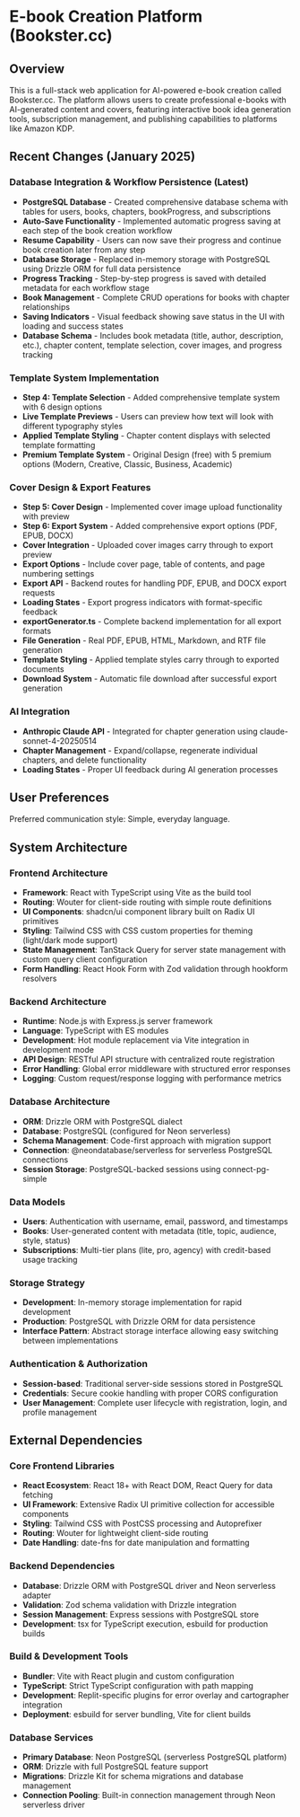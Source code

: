 # E-book Creation Platform (Bookster.cc)

## Overview

This is a full-stack web application for AI-powered e-book creation called Bookster.cc. The platform allows users to create professional e-books with AI-generated content and covers, featuring interactive book idea generation tools, subscription management, and publishing capabilities to platforms like Amazon KDP.

## Recent Changes (January 2025)

### Database Integration & Workflow Persistence (Latest)
- **PostgreSQL Database** - Created comprehensive database schema with tables for users, books, chapters, bookProgress, and subscriptions
- **Auto-Save Functionality** - Implemented automatic progress saving at each step of the book creation workflow
- **Resume Capability** - Users can now save their progress and continue book creation later from any step
- **Database Storage** - Replaced in-memory storage with PostgreSQL using Drizzle ORM for full data persistence
- **Progress Tracking** - Step-by-step progress is saved with detailed metadata for each workflow stage
- **Book Management** - Complete CRUD operations for books with chapter relationships
- **Saving Indicators** - Visual feedback showing save status in the UI with loading and success states
- **Database Schema** - Includes book metadata (title, author, description, etc.), chapter content, template selection, cover images, and progress tracking

### Template System Implementation
- **Step 4: Template Selection** - Added comprehensive template system with 6 design options
- **Live Template Previews** - Users can preview how text will look with different typography styles
- **Applied Template Styling** - Chapter content displays with selected template formatting
- **Premium Template System** - Original Design (free) with 5 premium options (Modern, Creative, Classic, Business, Academic)

### Cover Design & Export Features  
- **Step 5: Cover Design** - Implemented cover image upload functionality with preview
- **Step 6: Export System** - Added comprehensive export options (PDF, EPUB, DOCX)
- **Cover Integration** - Uploaded cover images carry through to export preview
- **Export Options** - Include cover page, table of contents, and page numbering settings
- **Export API** - Backend routes for handling PDF, EPUB, and DOCX export requests
- **Loading States** - Export progress indicators with format-specific feedback
- **exportGenerator.ts** - Complete backend implementation for all export formats
- **File Generation** - Real PDF, EPUB, HTML, Markdown, and RTF file generation
- **Template Styling** - Applied template styles carry through to exported documents
- **Download System** - Automatic file download after successful export generation

### AI Integration
- **Anthropic Claude API** - Integrated for chapter generation using claude-sonnet-4-20250514
- **Chapter Management** - Expand/collapse, regenerate individual chapters, and delete functionality
- **Loading States** - Proper UI feedback during AI generation processes

## User Preferences

Preferred communication style: Simple, everyday language.

## System Architecture

### Frontend Architecture
- **Framework**: React with TypeScript using Vite as the build tool
- **Routing**: Wouter for client-side routing with simple route definitions
- **UI Components**: shadcn/ui component library built on Radix UI primitives
- **Styling**: Tailwind CSS with CSS custom properties for theming (light/dark mode support)
- **State Management**: TanStack Query for server state management with custom query client configuration
- **Form Handling**: React Hook Form with Zod validation through hookform resolvers

### Backend Architecture
- **Runtime**: Node.js with Express.js server framework
- **Language**: TypeScript with ES modules
- **Development**: Hot module replacement via Vite integration in development mode
- **API Design**: RESTful API structure with centralized route registration
- **Error Handling**: Global error middleware with structured error responses
- **Logging**: Custom request/response logging with performance metrics

### Database Architecture
- **ORM**: Drizzle ORM with PostgreSQL dialect
- **Database**: PostgreSQL (configured for Neon serverless)
- **Schema Management**: Code-first approach with migration support
- **Connection**: @neondatabase/serverless for serverless PostgreSQL connections
- **Session Storage**: PostgreSQL-backed sessions using connect-pg-simple

### Data Models
- **Users**: Authentication with username, email, password, and timestamps
- **Books**: User-generated content with metadata (title, topic, audience, style, status)
- **Subscriptions**: Multi-tier plans (lite, pro, agency) with credit-based usage tracking

### Storage Strategy
- **Development**: In-memory storage implementation for rapid development
- **Production**: PostgreSQL with Drizzle ORM for data persistence
- **Interface Pattern**: Abstract storage interface allowing easy switching between implementations

### Authentication & Authorization
- **Session-based**: Traditional server-side sessions stored in PostgreSQL
- **Credentials**: Secure cookie handling with proper CORS configuration
- **User Management**: Complete user lifecycle with registration, login, and profile management

## External Dependencies

### Core Frontend Libraries
- **React Ecosystem**: React 18+ with React DOM, React Query for data fetching
- **UI Framework**: Extensive Radix UI primitive collection for accessible components
- **Styling**: Tailwind CSS with PostCSS processing and Autoprefixer
- **Routing**: Wouter for lightweight client-side routing
- **Date Handling**: date-fns for date manipulation and formatting

### Backend Dependencies
- **Database**: Drizzle ORM with PostgreSQL driver and Neon serverless adapter
- **Validation**: Zod schema validation with Drizzle integration
- **Session Management**: Express sessions with PostgreSQL store
- **Development**: tsx for TypeScript execution, esbuild for production builds

### Build & Development Tools
- **Bundler**: Vite with React plugin and custom configuration
- **TypeScript**: Strict TypeScript configuration with path mapping
- **Development**: Replit-specific plugins for error overlay and cartographer integration
- **Deployment**: esbuild for server bundling, Vite for client builds

### Database Services
- **Primary Database**: Neon PostgreSQL (serverless PostgreSQL platform)
- **ORM**: Drizzle with full PostgreSQL feature support
- **Migrations**: Drizzle Kit for schema migrations and database management
- **Connection Pooling**: Built-in connection management through Neon serverless driver